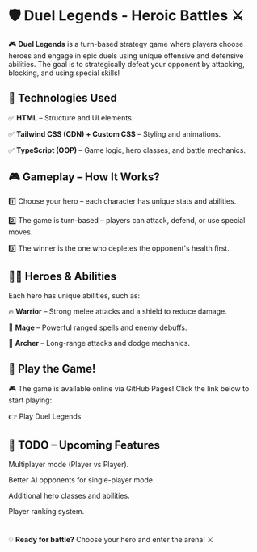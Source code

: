 # 🛡️ Duel Legends - Heroic Battles ⚔️

🎮 **Duel Legends** is a turn-based strategy game where players choose heroes and engage in epic duels using unique offensive and defensive abilities. The goal is to strategically defeat your opponent by attacking, blocking, and using special skills!


## 🚀 Technologies Used

✅ **HTML** – Structure and UI elements.

✅ **Tailwind CSS (CDN) + Custom CSS** – Styling and animations.

✅ **TypeScript (OOP)** – Game logic, hero classes, and battle mechanics.

## 🎮 Gameplay – How It Works?
1️⃣ Choose your hero – each character has unique stats and abilities.

2️⃣ The game is turn-based – players can attack, defend, or use special moves.

3️⃣ The winner is the one who depletes the opponent's health first.

## 🦸‍♂️ Heroes & Abilities
Each hero has unique abilities, such as:

🔥 **Warrior** – Strong melee attacks and a shield to reduce damage.

🧙 **Mage** – Powerful ranged spells and enemy debuffs.

🏹 **Archer** – Long-range attacks and dodge mechanics.

## 📜 Play the Game!
🎮 The game is available online via GitHub Pages! Click the link below to start playing:

👉 Play Duel Legends

## 📌 TODO – Upcoming Features
 Multiplayer mode (Player vs Player).
 
 Better AI opponents for single-player mode.
 
 Additional hero classes and abilities.
 
 Player ranking system.
 #

  💡 **Ready for battle?** Choose your hero and enter the arena! ⚔️
